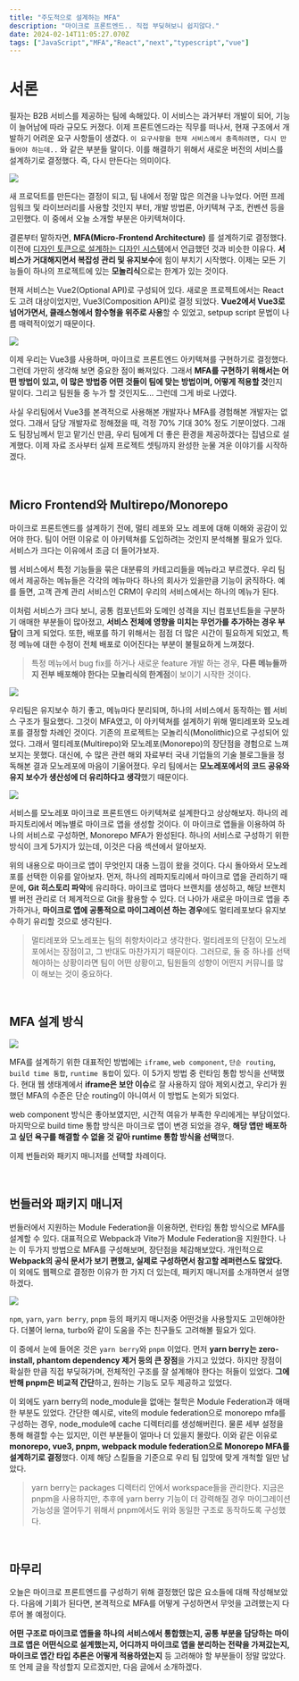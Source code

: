 ```yaml
---
title: "주도적으로 설계하는 MFA"
description: "마이크로 프론트엔드.. 직접 부딪혀보니 쉽지않다."
date: 2024-02-14T11:05:27.070Z
tags: ["JavaScript","MFA","React","next","typescript","vue"]
---
```

# 서론

필자는 B2B 서비스를 제공하는 팀에 속해있다. 이 서비스는 과거부터 개발이 되어, 기능이 늘어남에 따라 규모도 커졌다. 이제 프론트엔드라는 직무를 떠나서, 현재 구조에서 개발하기 어려운 요구 사항들이 생겼다. `이 요구사항을 현재 서비스에서 충족하려면, 다시 만들어야 하는데..` 와 같은 부분들 말이다. 이를 해결하기 위해서 새로운 버전의 서비스를 설계하기로 결정했다. 즉, 다시 만든다는 의미이다.

![](/images/4aa85cf1-1120-45d5-8494-68ca0214ad28-image.jpg)

새 프로덕트를 만든다는 결정이 되고, 팀 내에서 정말 많은 의견을 나누었다. 어떤 프레임워크 및 라이브러리를 사용할 것인지 부터, 개발 방법론, 아키텍쳐 구조, 컨벤션 등을 고민했다. 이 중에서 오늘 소개할 부분은 아키텍쳐이다.

결론부터 말하자면, **MFA(Micro-Frontend Architecture)** 를 설계하기로 결정했다. 이전에 [디자인 토큰으로 설계하는 디자인 시스템](https://velog.io/@leehyunho2001/design-token)에서 언급했던 것과 비슷한 이유다. **서비스가 거대해지면서 복잡성 관리 및 유지보수**에 힘이 부치기 시작했다. 이제는 모든 기능들이 하나의 프로젝트에 있는 **모놀리식**으로는 한계가 있는 것이다.

현재 서비스는 Vue2(Optional API)로 구성되어 있다. 새로운 프로젝트에서는 React도 고려 대상이었지만, Vue3(Composition API)로 결정 되었다. **Vue2에서 Vue3로 넘어가면서, 클래스형에서 함수형을 위주로 사용**할 수 있었고, setpup script 문법이 나름 매력적이었기 때문이다.

![](/images/2b78f655-386b-4e0f-8df3-a75a2900c209-image.jpg)

이제 우리는 Vue3를 사용하며, 마이크로 프론트엔드 아키텍쳐를 구현하기로 결정했다. 그런데 가만히 생각해 보면 중요한 점이 빠져있다. 그래서 **MFA를 구현하기 위해서는 어떤 방법이 있고, 이 많은 방법중 어떤 것들이 팀에 맞는 방법이며, 어떻게 적용할 것**인지 말이다. 그리고 팀원들 중 누가 할 것인지도... 그런데 그게 바로 나였다.

사실 우리팀에서 Vue3를 본격적으로 사용해본 개발자나 MFA를 경험해본 개발자는 없었다. 그래서 담당 개발자로 정해졌을 때, 걱정 70% 기대 30% 정도 기분이었다. 그래도 팀장님께서 믿고 맡기신 만큼, 우리 팀에게 더 좋은 환경을 제공하겠다는 집념으로 설계했다. 이제 자료 조사부터 실제 프로젝트 셋팅까지 완성한 눈물 겨운 이야기를 시작하겠다.

<br>

## Micro Frontend와 Multirepo/Monorepo

마이크로 프론트엔드를 설계하기 전에, 멀티 레포와 모노 레포에 대해 이해와 공감이 있어야 한다. 팀이 어떤 이유로 이 아키텍쳐를 도입하려는 것인지 분석해볼 필요가 있다. 서비스가 크다는 이유에서 조금 더 들어가보자.

웹 서비스에서 특정 기능들을 묶은 대분류의 카테고리들을 메뉴라고 부르겠다. 우리 팀에서 제공하는 메뉴들은 각각의 메뉴마다 하나의 회사가 있을만큼 기능이 굵직하다. 예를 들면, 고객 관계 관리 서비스인 CRM이 우리의 서비스에서는 하나의 메뉴가 된다.

이처럼 서비스가 크다 보니, 공통 컴포넌트와 도메인 성격을 지닌 컴포넌트들을 구분하기 애매한 부분들이 많아졌고, **서비스 전체에 영향을 미치는 무언가를 추가하는 경우 부담**이 크게 되었다. 또한, 배포를 하기 위해서는 점점 더 많은 시간이 필요하게 되었고, 특정 메뉴에 대한 수정이 전체 배포로 이어진다는 부분이 불필요하게 느껴졌다.

> 특정 메뉴에서 bug fix를 하거나 새로운 feature 개발 하는 경우, **다른 메뉴들까지 전부 배포해야 한다는 모놀리식의 한계점**이 보이기 시작한 것이다.

![](/images/e4ebecf8-fa81-4b4b-a424-5f2fbf722530-image.png)


우리팀은 유지보수 하기 좋고, 메뉴마다 분리되며, 하나의 서비스에서 동작하는 웹 서비스 구조가 필요했다. 그것이 MFA였고, 이 아키텍쳐를 설계하기 위해 멀티레포와 모노레포를 결정할 차례인 것이다. 기존의 프로젝트는 모놀리식(Monolithic)으로 구성되어 있었다. 그래서 멀티레포(Multirepo)와 모노레포(Monorepo)의 장단점을 경험으로 느껴보지는 못했다. 대신에, 수 많은 관련 해외 자료부터 국내 기업들의 기술 블로그들을 정독해본 결과 모노레포에 마음이 기울어졌다. 우리 팀에서는 **모노레포에서의 코드 공유와 유지 보수가 생산성에 더 유리하다고 생각**했기 때문이다.

![](/images/a97113f3-699a-4558-9e3f-a2a64a1c288b-image.png)

서비스를 모노레포 마이크로 프론트엔드 아키텍쳐로 설계한다고 상상해보자. 하나의 레파지토리에서 메뉴별로 마이크로 앱을 생성할 것이다. 이 마이크로 앱들을 이용하여 하나의 서비스로 구성하면, Monorepo MFA가 완성된다. 하나의 서비스로 구성하기 위한 방식이 크게 5가지가 있는데, 이것은 다음 섹션에서 알아보자.

위의 내용으로 마이크로 앱이 무엇인지 대충 느낌이 왔을 것이다. 다시 돌아와서 모노레포를 선택한 이유를 알아보자. 먼저, 하나의 레파지토리에서 마이크로 앱을 관리하기 때문에, **Git 히스토리 파악**에 유리하다. 마이크로 앱마다 브랜치를 생성하고, 해당 브랜치별 버전 관리로 더 체계적으로 Git을 활용할 수 있다. 더 나아가 새로운 마이크로 앱을 추가하거나, **마이크로 앱에 공통적으로 마이그레이션 하는 경우**에도 멀티레포보다 유지보수하기 유리할 것으로 생각된다.

> 멀티레포와 모노레포는 팀의 취향차이라고 생각한다. 멀티레포의 단점이 모노레포에서는 장점이고, 그 반대도 마찬가지기 때문이다. 그러므로, 둘 중 하나를 선택해야하는 상황이라면 팀이 어떤 상황이고, 팀원들의 성향이 어떤지 커뮤니를 많이 해보는 것이 중요하다.

<br>

## MFA 설계 방식

![](/images/78197c5c-d7e3-4853-a36e-76d9a8523d2c-image.png)

MFA를 설계하기 위한 대표적인 방법에는 `iframe`, `web component`, `단순 routing`, `build time 통합`, `runtime 통합`이 있다. 이 5가지 방법 중 런타임 통합 방식을 선택했다. 현대 웹 생태계에서 **iframe은 보안 이슈**로 잘 사용하지 않아 제외시켰고, 우리가 원했던 MFA의 수준은 단순 routing이 아니여서 이 방법도 논외가 되었다.

web component 방식은 좋아보였지만, 시간적 여유가 부족한 우리에게는 부담이었다. 마지막으로 build time 통합 방식은 마이크로 앱이 변경 되었을 경우, **해당 앱만 배포하고 싶던 욕구를 해결할 수 없을 것 같아 runtime 통합 방식을 선택**했다. 

이제 번들러와 패키지 매니저를 선택할 차례이다.

<br>

## 번들러와 패키지 매니저

번들러에서 지원하는 Module Federation을 이용하면, 런타임 통합 방식으로 MFA를 설계할 수 있다. 대표적으로 Webpack과 Vite가 Module Federation을 지원한다. 나는 이 두가지 방법으로 MFA를 구성해보며, 장단점을 체감해보았다. 개인적으로 **Webpack의 공식 문서가 보기 편했고, 실제로 구성하면서 참고할 레퍼런스도 많았다.** 이 외에도 웹펙으로 결정한 이유가 한 가지 더 있는데, 패키지 매니저를 소개하면서 설명하겠다.

![](/images/56e0509f-eb32-4f9f-9fa9-7ca178e87bde-image.png)


`npm`, `yarn`, `yarn berry`, `pnpm` 등의 패키지 매니저중 어떤것을 사용할지도 고민해야한다. 더불어 lerna, turbo와 같이 도움을 주는 친구들도 고려해볼 필요가 있다.

이 중에서 눈에 들어온 것은 `yarn berry`와 `pnpm` 이었다. 먼저 **yarn berry는 zero-install, phantom dependency 제거 등의 큰 장점**을 가지고 있었다. 하지만 장점이 확실한 만큼 직접 부딪혀가며, 전체적인 구조를 잘 설계해야 한다는 허들이 있었다. **그에 반해 pnpm은 비교적 간단**하고, 원하는 기능도 모두 제공하고 있었다.

이 외에도 yarn berry의 node_module을 없애는 철학은 Module Federation과 애매한 부분도 있었다. 간단한 예시로, vite의 module federation으로 monorepo mfa를 구성하는 경우, node_module에 cache 디렉터리를 생성해버린다. 물론 세부 설정을 통해 해결할 수는 있지만, 이런 부분들이 얼마나 더 있을지 몰랐다. 이와 같은 이유로 **monorepo, vue3, pnpm, webpack module federation으로 Monorepo MFA를 설계하기로 결정**했다. 이제 해당 스킬들을 기준으로 우리 팀 입맛에 맞게 개척할 일만 남았다.

> yarn berry는 packages 디렉터리 안에서 workspace들을 관리한다. 지금은 pnpm을 사용하지만, 추후에 yarn berry 기능이 더 강력해질 경우 마이그레이션 가능성을 열어두기 위해서 pnpm에서도 위와 동일한 구조로 동작하도록 구성했다.

<br>

## 마무리

오늘은 마이크로 프론트엔드를 구성하기 위해 결정했던 많은 요소들에 대해 작성해보았다. 다음에 기회가 된다면, 본격적으로 MFA를 어떻게 구성하면서 무엇을 고려했는지 다루어 볼 예정이다.

**어떤 구조로 마이크로 앱들을 하나의 서비스에서 통합했는지, 공통 부분을 담당하는 마이크로 앱은 어떤식으로 설계했는지, 어디까지 마이크로 앱을 분리하는 전략을 가져갔는지, 마이크로 앱간 타입 추론은 어떻게 적용하였는지** 등 고려해야 할 부분들이 정말 많았다. 또 언제 글을 작성할지 모르겠지만, 다음 글에서 소개하겠다.